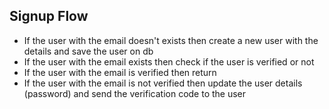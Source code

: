 ## Signup Flow

- If the user with the email doesn't exists then create a new user with the details and save the user on db
- If the user with the email exists then check if the user is verified or not
- If the user with the email is verified then return
- If the user with the email is not verified then update the user details (password) and send the verification code to the user

